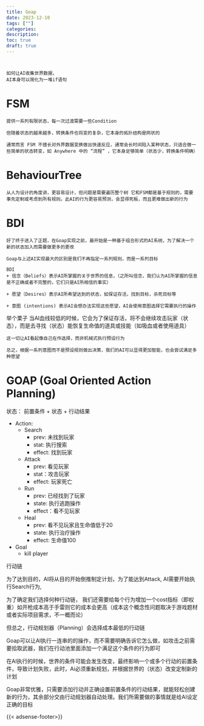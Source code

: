 ```yaml
---
title: Goap
date: 2023-12-10
tags: [""]
categories:
description: 
toc: true
draft: true
---
```




# 

    如何让AI收集世界数据，
    AI本身可以简化为一堆if语句


# FSM
    提供一系列有限状态，每一次过渡需要一些Condition

    但随着状态的越来越多，转换条件也将变的复杂，它本身的拓扑结构是网状的

    通常而言 FSM 不擅长对外界数据变换做出快速反应，通常会长时间陷入某种状态，只适合做一些简单的状态转变，如 Anywhere 中的 “流程” ，它本身足够简单（状态少，转换条件明确）


# BehaviourTree

    从人为设计的角度讲，更容易设计，但问题是需要遍历整个树 它和FSM都是基于规则的，需要事先定制或考虑到所有规则。此AI的行为更容易预测，会显得死板，而且更难做出新的行为


# BDI

    好了终于进入了正题，在Goap实现之前，最开始是一种基于组合形式的AI系统，为了解决一个新的状态加入而需要做更多的更改

    Goap与上述AI实现最大的区别是我们不再指定一系列规则，而是一系列目标

    BDI   
    + 信念（Beliefs）表示AI所掌握的关于世界的信息，（之所叫信念，我们认为AI所掌握的信息是不正确或者不完整的，它们只是AI所相信的事实）
    
    + 愿望（Desires）表示AI所希望达到的状态，如保证存活，找到目标，杀死目标等
    
    + 意图 (intentions) 表示AI会想办法实现这些愿望，AI会使用意图选择它需要执行的操作
  
  举个栗子
    当AI血线较低的时候，它会为了保证存活，将不会继续攻击玩家（状态），而是去寻找（状态）能恢复生命值的道具或技能（如吸血或者使用道具）

    这一切让AI看起像自己在作选择，而非机械式执行预设行为

    总之，根据一系列意图而不是预设规则做出决策，我们的AI可以显得更加智能，也会尝试满足多种愿望


# GOAP (Goal Oriented Action Planning)


状态：  前置条件 + 状态 + 行动结果
+ Action:
    + Search
        + prev: 未找到玩家
        + stat: 执行搜索
        + effect: 找到玩家
    + Attack
        + prev: 看见玩家
        + stat：攻击玩家
        + effect: 玩家死亡
    + Run
        + prev: 已经找到了玩家
        + state: 执行逃跑操作
        + effect：看不见玩家
    + Heal
        + prev: 看不见玩家且生命值低于20
        + state: 执行治疗操作
        + effect: 生命值100
+ Goal
    + kill player


行动链


为了达到目的，AI将从目的开始倒推制定计划，为了能达到Attack, AI需要开始执行Search行为,

为了确定我们选择何种行动链， 我们还需要给每个行为增加一个cost指标（即权重）如开枪成本高于手雷则它的成本会更高（成本这个概念性问题取决于游戏题材或者实际项目需求，不一概而论）

但总之，行动规划器（Planning）会选择成本最低的行动链

Goap可以让AI执行一连串的的操作，而不需要明确告诉它怎么做，如攻击之前需要拾取武器，我们在行动池里面添加一个满足这个条件的行为即可


在AI执行的时候，世界的条件可能会发生改变，最终影响一个或多个行动的前置条件，导致计划失败，此时，Ai必须重新规划，并根据世界的（状态）改变定制新的计划

Goap非常优雅，只需要添加行动并正确设置前置条件的行动结果，就能轻松创建新的行为，其余部分交由行动规划器自动处理。我们所需要做的事情就是给AI设定正确的目标

{{< adsense-footer>}}